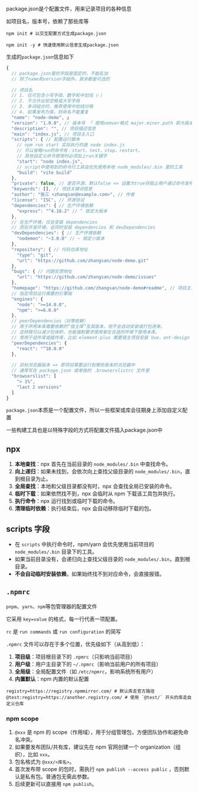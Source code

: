 package.json是个配置文件，用来记录项目的各种信息

如项目名，版本号，依赖了那些库等

```shell
npm init # 以交互配置方式生成package.json

npm init -y # 快速使用默认信息生成package.json
```

生成的`package.json`信息如下

```js
{
  // package.json里的字段是固定的，不能乱加
  // 除了name和version字段外，其余都是可选的
  
  // 项目名
  // 1. 仅可包含小写字母、数字和中划线（-）
  // 2. 不允许出现空格或大写字母
  // 3. 多词组合时，推荐使用中划线分隔
  // 4. 如果发布为库，则命名不能重复
  "name": "node-demo", 」
  "version": "1.0.0", // 版本号 「 使用semver格式 major.minor.path 即大版本.小版本.补丁号 」
  "description": "", // 项目描述信息
  "main": "index.js", // 项目主入口
  "scripts": { // 配置运行脚本
    // npm run start 实际执行的是 node index.js
    // 可以省略run的命令有：start、test、stop、restart。
    // 其他自定义命令使用时必须加上run关键字
    "start": "node index.js",
    // script中使用到的命令行工具会优先使用本地 node_modules/.bin 里的工具
    "build": "vite build"
  },
  "private": false, // 是否开源，默认false => 设置为true将阻止用户通过命令发布到npm仓库
  "keywords": [], // 项目关键词信息
  "author": "张三 <zhangsan@example.com>", // 作者
  "license": "ISC", // 开源协议
  "dependencies": { // 生产环境依赖
    "express": "^4.18.2" // ^ 锁定大版本
  },
  // 在生产环境，仅会安装 dependencies
  // 而在开发环境，会同时安装 dependencies 和 devDependencies
  "devDependencies": { // 生产环境依赖
    "nodemon": "~3.0.0" // ~ 锁定小版本
  },
  "repository": { // 代码仓库地址
    "type": "git",
    "url": "https://github.com/zhangsan/node-demo.git"
  },
  "bugs": { // 问题反馈地址
    "url": "https://github.com/zhangsan/node-demo/issues"
  },
  "homepage": "https://github.com/zhangsan/node-demo#readme", // 项目主页地址
  // 指定项目运行需要的引擎版
  "engines": {
    "node": ">=14.0.0",
    "npm": ">=6.0.0"
  },
  // peerDependencies（对等依赖）
  // 用于声明本库需要依赖的“宿主库”及其版本，但不会自动安装或打包进来。
  // 这样既可以减少包体积，也能强制要求使用者在合适的环境下使用本库。
  // 常用于组件库或插件库，比如 element-plus 需要宿主项目安装 Vue，ant-design 需要 React。
  "peerDependencies": {
    "react": "^18.0.0"
  },
  
  // 目标浏览器版本 => 即项目需要运行到哪些版本的浏览器中
  // 通常写在 package.json 或单独的 .browserslistrc 文件里
  "browserslist": [
    "> 1%",
    "last 2 versions"
  ]
}
```

`package.json`本质是一个配置文件，所以一些框架或库会往期身上添加自定义配置

一些构建工具也是以特殊字段的方式将配置文件插入package.json中



## npx 

1. **本地查找**：npx 首先在当前目录的 `node_modules/.bin` 中查找命令。
2. **向上递归**：如果未找到，会依次向上查找父级目录的 `node_modules/.bin`，直到根目录为止。
3. **全局查找**：本地和父级目录都没有时，npx 会查找全局已安装的命令。
4. **临时下载**：如果依然找不到，npx 会临时从 npm 下载该工具包并执行。
5. **执行命令**：npx 运行找到或临时下载的命令。
6. **清理临时依赖**：执行结束后，npx 会自动移除临时下载的包。



## scripts 字段

- 在 `scripts` 中执行命令时，npm/yarn 会优先使用当前项目的 `node_modules/.bin` 目录下的工具。
- 如果当前目录没有，会递归向上查找父级目录的 `node_modules/.bin`，直到根目录。
- **不会自动临时安装依赖**，如果始终找不到对应命令，会直接报错。



## `.npmrc`

`pnpm`、`yarn`、`npm`等包管理器的配置文件

它采用 `key=value` 的格式，每一行代表一项配置。

`rc` 是 `run commands` 或 `run configuration` 的简写

`.npmrc` 文件可以存在于多个位置，优先级如下（从高到低）：

1. **项目级**：项目根目录下的 `.npmrc`（只影响当前项目）
2. **用户级**：用户主目录下的 `~/.npmrc`（影响当前用户的所有项目）
3. **全局级**：全局配置文件（如 `/etc/npmrc`，影响系统所有用户）
4. **内置默认**：npm 内置的默认配置

```shell
registry=https://registry.npmmirror.com/ # 默认库走官方路径
@test:registry=https://another.registry.com/ # 使用 `@test/` 开头的库走自定义仓库 
```



### npm scope

1. `@xxx` 是 npm 的 scope（作用域），用于分组管理包，方便团队协作和避免命名冲突。
2. 如果要发布团队/共有库，建议先在 npm 官网创建一个 organization（组织），比如 `xxx`。
3. 包名格式为 `@xxx/<库名>`。
4. 首次发布带 scope 的包时，需执行 `npm publish --access public` ，否则默认是私有包。普通包无需此参数。
5. 后续更新可以直接用 `npm publish`。


